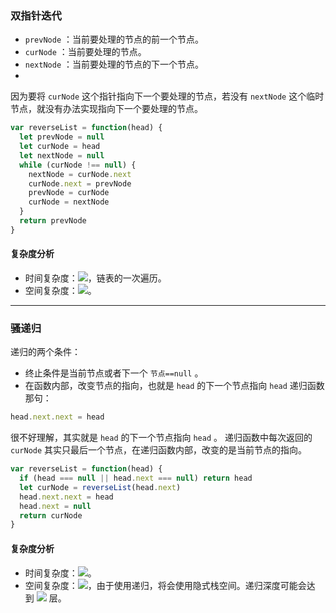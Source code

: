 ### 双指针迭代
- `prevNode` ：当前要处理的节点的前一个节点。
- `curNode` ：当前要处理的节点。
- `nextNode` ：当前要处理的节点的下一个节点。
- 


因为要将 `curNode` 这个指针指向下一个要处理的节点，若没有 `nextNode` 这个临时节点，就没有办法实现指向下一个要处理的节点。

```javascript
var reverseList = function(head) {
  let prevNode = null
  let curNode = head
  let nextNode = null
  while (curNode !== null) {
    nextNode = curNode.next
    curNode.next = prevNode
    prevNode = curNode
    curNode = nextNode
  }
  return prevNode
}
```

#### 复杂度分析
- 时间复杂度：![](https://cdn.nlark.com/yuque/__latex/7ba55e7c64a9405a0b39a1107e90ca94.svg#card=math&code=O%28n%29&height=20&width=36)，链表的一次遍历。
- 空间复杂度：![](https://cdn.nlark.com/yuque/__latex/5e079a28737d5dd019a3b8f6133ee55e.svg#card=math&code=O%281%29&height=20&width=34)。

---

### 骚递归
递归的两个条件：

- 终止条件是当前节点或者下一个 `节点==null` 。
- 在函数内部，改变节点的指向，也就是 `head` 的下一个节点指向 `head` 递归函数那句：

```javascript
head.next.next = head
```

很不好理解，其实就是 `head` 的下一个节点指向 `head` 。
递归函数中每次返回的 `curNode` 其实只最后一个节点，在递归函数内部，改变的是当前节点的指向。

```javascript
var reverseList = function(head) {
  if (head === null || head.next === null) return head
  let curNode = reverseList(head.next)
  head.next.next = head
  head.next = null
  return curNode
}
```

#### 复杂度分析
- 时间复杂度：![](https://cdn.nlark.com/yuque/__latex/7ba55e7c64a9405a0b39a1107e90ca94.svg#card=math&code=O%28n%29&height=20&width=36)。
- 空间复杂度：![](https://cdn.nlark.com/yuque/__latex/7ba55e7c64a9405a0b39a1107e90ca94.svg#card=math&code=O%28n%29&height=20&width=36)，由于使用递归，将会使用隐式栈空间。递归深度可能会达到 ![](https://cdn.nlark.com/yuque/__latex/7b8b965ad4bca0e41ab51de7b31363a1.svg#card=math&code=n&height=12&width=10) 层。
